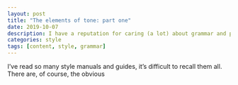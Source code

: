 ```yaml
---
layout: post
title: "The elements of tone: part one"
date: 2019-10-07
description: I have a reputation for caring (a lot) about grammar and punctuation. In a previous job, a coworker labeled me “fussbucket” (accurately, though with affection) for my insistence on proper grammar. But rules can undermine the effectiveness of our message.
categories: style
tags: [content, style, grammar]
---
```


I’ve read so many style manuals and guides, it’s difficult to recall them all. There are, of course, the obvious 